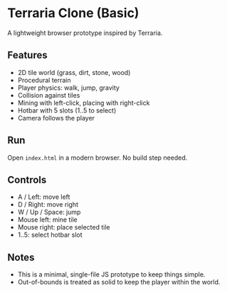 # Terraria Clone (Basic)

A lightweight browser prototype inspired by Terraria.

## Features
- 2D tile world (grass, dirt, stone, wood)
- Procedural terrain
- Player physics: walk, jump, gravity
- Collision against tiles
- Mining with left-click, placing with right-click
- Hotbar with 5 slots (1..5 to select)
- Camera follows the player

## Run
Open `index.html` in a modern browser. No build step needed.

## Controls
- A / Left: move left
- D / Right: move right
- W / Up / Space: jump
- Mouse left: mine tile
- Mouse right: place selected tile
- 1..5: select hotbar slot

## Notes
- This is a minimal, single-file JS prototype to keep things simple.
- Out-of-bounds is treated as solid to keep the player within the world.
